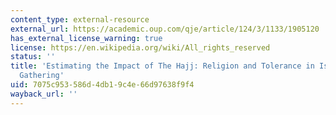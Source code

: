 ```yaml
---
content_type: external-resource
external_url: https://academic.oup.com/qje/article/124/3/1133/1905120
has_external_license_warning: true
license: https://en.wikipedia.org/wiki/All_rights_reserved
status: ''
title: 'Estimating the Impact of The Hajj: Religion and Tolerance in Islam''s Global
  Gathering'
uid: 7075c953-586d-4db1-9c4e-66d97638f9f4
wayback_url: ''
---
```

